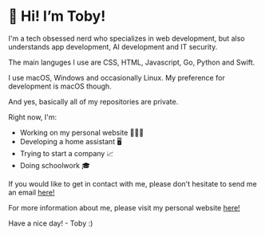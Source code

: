 <h1>
👋 Hi! I’m Toby!
</h1>

I'm a tech obsessed nerd who specializes in web development, but also understands app development, AI development and IT security.

The main languges I use are  CSS, HTML, Javascript, Go, Python and Swift.

I use macOS, Windows and occasionally Linux. My preference for development is macOS though.

And yes, basically all of my repositories are private.

Right now, I'm:
- Working on my personal website 👨🏻‍💻
- Developing a home assistant 🖥
- Trying to start a company 📈
- Doing schoolwork 🎓

If you would like to get in contact with me, please don't hesitate to send me an email <a href="mailto:toby@tobyb.xyz">here!</a> 

For more information about me, please visit my personal website <a href="https://tobyb.xyz">here!</a>

Have a nice day! - Toby :)
